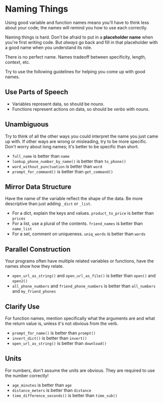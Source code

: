 # Naming Things
Using good variable and function names means you'll have to think less about your code;
the names will remind you how to use each correctly.

Naming things is hard.
Don't be afraid to put in a **placeholder name** when you're first writing code.
But _always_ go back and fill in that placeholder with a good name when you understand its role.

There is no perfect name.
Names tradeoff between specificity, length, context, etc.

Try to use the following guidelines for helping you come up with good names.

## Use Parts of Speech
* Variables represent data, so should be _nouns_.
* Functions represent actions on data, so should be _verbs_ with _nouns_.

## Unambiguous
Try to think of all the other ways you could interpret the name you just came up with.
If other ways are wrong or misleading, try to be more specific.
Don't worry about long names;
it's better to be specific than short.

* `full_name` is better than `name`
* `lookup_phone_number_by_name()` is better than `to_phone()`
* `word_without_punctuation` is better than `word`
* `prompt_for_command()` is better than `get_command()`

## Mirror Data Structure
Have the name of the variable reflect the shape of the data.
Be more descriptive than just adding `_dict` or `_list`.

* For a dict, explain the keys and values.
`product_to_price` is better than `prices`
* For a list, use a plural of the contents.
`friend_names` is better than `name_list`
* For a set, comment on uniqueness.
`uniq_words` is better than `words`

## Parallel Construction
Your programs often have multiple related variables or functions, have the names show how they relate.

* `open_url_as_string()` and `open_url_as_file()` is better than `open()` and `open2()`
* `all_phone_numbers` and `friend_phone_numbers` is better than `all_numbers` and `my_friend_phones`

## Clarify Use
For function names, mention specifically what the arguments are and what the return value is, unless it's not obvious from the verb.

* `prompt_for_name()` is better than `prompt()`
* `invert_dict()` is better than `invert()`
* `open_url_as_string()` is better than `download()`

## Units
For numbers, don't assume the units are obvious.
They are required to use the number correctly!

* `age_minutes` is better than `age`
* `distance_meters` is better than `distance`
* `time_difference_seconds()` is better than `time_sub()`

